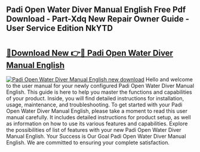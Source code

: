 ## Padi Open Water Diver Manual English Free Pdf Download - Part-Xdq New Repair Owner Guide - User Service Edition NkYTD

# <h2><a href="http://bc47198.oget.top/?id=Padi+Open+Water+Diver+Manual+English">🔗Download New 👉🔴 Padi Open Water Diver Manual English</a></h2>

[![Padi Open Water Diver Manual English new download](https://i.imgur.com/5g1atiW.png)](http://bc47198.oget.top/?id=Padi+Open+Water+Diver+Manual+English)
Hello and welcome to the user manual for your newly configured Padi Open Water Diver Manual English. This guide is here to help you master the functions and capabilities of your product. Inside, you will find detailed instructions for installation, usage, maintenance, and troubleshooting. To get started with your Padi Open Water Diver Manual English, please take a moment to read this user manual carefully. It includes detailed instructions for product setup, as well as information on how to use its various features and capabilities. Explore the possibilities of list of features with your new Padi Open Water Diver Manual English. Your Success is Our Goal Padi Open Water Diver Manual English. We are committed to ensuring your complete satisfaction.
